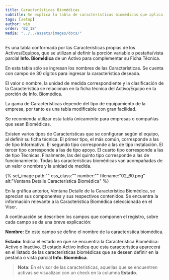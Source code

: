 ```yaml
---
title: Características Biomédicas
subtitle: Se explica la tabla de características biomédicas que aplica sólo para las compañías parametrizadas, alcance y funcionalidad (Sector Hospitalario).
tags: [setup]
author: win
order: '02_18'
media: "../../assets/images/docs/"
---
```


Es una tabla conformada por las Características propias de los Activos/Equipos, que se utilizan al definir la porción variable o pestaña/vista parcial **Info. Biomédica** de un Activo para complementar su Ficha Técnica.  

En esta tabla sólo se ingresan los nombres de las Características. Se cuenta con campo de 30 dígitos para  ingresar la característica deseada.

El valor o nombre, la unidad de medida correspondiente y la clasificación de la Característica se relacionan en la ficha técnica del Activo/Equipo en la porción de Info. Biomédica.

La gama de Características depende del tipo de equipamiento de la empresa, por tanto es una tabla modificable con gran facilidad.

Se recomienda utilizar esta tabla únicamente para empresas o compañías que sean Biomédicas.

Existen varios tipos de Características que se configuran según el equipo, al definir su ficha técnica. El primer tipo, el más común, corresponde a las de tipo Informativo. El segundo tipo corresponde a las de tipo instalación. El tercer tipo corresponde a las de tipo apoyo. El cuarto tipo corresponde a las de tipo Técnicas. Finalmente, las del quinto tipo corresponde a las de funcionamiento. Todas las características biomédicas van acompañadas de un valor o nombre y la unidad de medida.

{% set_image
  path:""
  css_class:""
  number:""
  filename:"02_60.png"
  alt:"Ventana Detalle Característica Biomédica"
%}

En la gráfica anterior, Ventana Detalle de la Característica Biomédica, se aprecian sus componentes y  sus respectivos contenidos. Se encuentra la información relevante a la Característica Biomédica seleccionada en el Visor.

A continuación se describen los campos que componen el registro, sobre cada campo se da una breve explicación:

**Nombre:** En este campo se define el nombre de la característica biomédica.

**Estado:** Indica el estado en que se encuentra la Característica Biomédica: Activo o Inactivo. El estado Activo indica que esta característica aparecerá en el listado de las características biomédicas que se deseen definir en la pestaña o vista parcial  **Info. Biomédica**. 

> **Nota:** En el visor de las características, aquellas que se encuentren activas se visualizan con un check en la columna **Estado**. 


